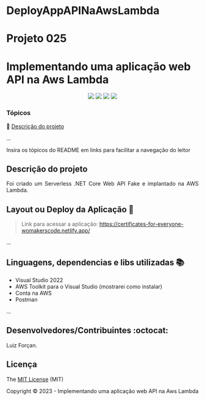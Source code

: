 # DeployAppAPINaAwsLambda
<h1>Projeto 025</h1> 
<h1>Implementando uma aplicação web API na Aws Lambda</h1> 

<p align="center">
  <img src="http://img.shields.io/static/v1?label=License&message=MIT&color=green&style=for-the-badge"/>
  <img src="http://img.shields.io/static/v1?label=C#&message=7.0&color=red&style=for-the-badge"/>
  <img src="http://img.shields.io/static/v1?label=TESTES&message=%3E100&color=GREEN&style=for-the-badge"/>
  <img src="http://img.shields.io/static/v1?label=STATUS&message=CONCLUIDO&color=GREEN&style=for-the-badge"/>
</p>

### Tópicos 

:small_blue_diamond: [Descrição do projeto](#descrição-do-projeto)


... 

Insira os tópicos do README em links para facilitar a navegação do leitor

## Descrição do projeto 

<p align="justify">
  Foi criado um Serverless .NET Core Web API Fake e implantado na AWS Lambda.
</p>


## Layout ou Deploy da Aplicação :dash:

> Link para acessar a aplicação: https://certificates-for-everyone-womakerscode.netlify.app/

... 

## Linguagens, dependencias e libs utilizadas :books:

- Visual Studio 2022
- AWS Toolkit para o Visual Studio (mostrarei como instalar)
- Conta na AWS
- Postman

...


## Desenvolvedores/Contribuintes :octocat:

<p align="justify">
  Luiz Forçan. 
</p>

## Licença 

The [MIT License]() (MIT)

Copyright :copyright: 2023 - Implementando uma aplicação web API na Aws Lambda
